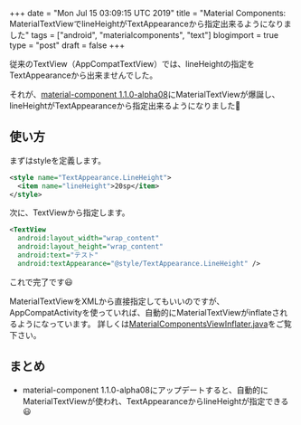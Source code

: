 +++
date = "Mon Jul 15 03:09:15 UTC 2019"
title = "Material Components: MaterialTextViewでlineHeightがTextAppearanceから指定出来るようになりました"
tags = ["android", "materialcomponents", "text"]
blogimport = true
type = "post"
draft = false
+++

従来のTextView（AppCompatTextView）では、lineHeightの指定をTextAppearanceから出来ませんでした。

それが、[material-component 1.1.0-alpha08](https://github.com/material-components/material-components-android/releases/tag/1.1.0-alpha08)にMaterialTextViewが爆誕し、lineHeightがTextAppearanceから指定出来るようになりました🎉

## 使い方

まずはstyleを定義します。

```xml
<style name="TextAppearance.LineHeight">
  <item name="lineHeight">20sp</item>
</style>
```

次に、TextViewから指定します。

```xml
<TextView
  android:layout_width="wrap_content"
  android:layout_height="wrap_content"
  android:text="テスト"
  android:textAppearance="@style/TextAppearance.LineHeight" />
```

これで完了です😃

MaterialTextViewをXMLから直接指定してもいいのですが、AppCompatActivityを使っていれば、自動的にMaterialTextViewがinflateされるようになっています。
詳しくは[MaterialComponentsViewInflater.java](https://github.com/material-components/material-components-android/commit/d7a92485f818a63d110536d70e7040b1eadfb3aa#diff-b6219f955dbe45d238cdd3b1b43f46b8R103)をご覧下さい。

## まとめ

- material-component 1.1.0-alpha08にアップデートすると、自動的にMaterialTextViewが使われ、TextAppearanceからlineHeightが指定できる😃
